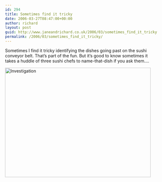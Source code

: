 ```yaml
---
id: 294
title: Sometimes find it tricky
date: 2006-03-27T08:47:00+00:00
author: richard
layout: post
guid: http://www.janeandrichard.co.uk/2006/03/sometimes_find_it_tricky
permalink: /2006/03/sometimes_find_it_tricky/
---
```

Sometimes I find it tricky identifying the dishes going past on the sushi conveyor belt. That&#8217;s part of the fun. But it&#8217;s good to know sometimes it takes a huddle of three sushi chefs to name-that-dish if you ask them&#8230;. 

<img src="http://www.janeandrichard.co.uk/blog/img/2006/03/sushi.jpg" width="480" height="360" alt="Investigation" />